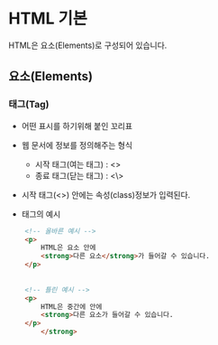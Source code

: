 # **HTML 기본**
HTML은 요소(Elements)로 구성되어 있습니다.


## **요소(Elements)**

### **태그(Tag)**
* 어떤 표시를 하기위해 붙인 꼬리표
* 웹 문서에 정보를 정의해주는 형식
    * 시작 태그(여는 태그) : <>
    * 종료 태그(닫는 태그) : <\\>

* 시작 태그(<>) 안에는 속성(class)정보가 입력된다.


* 태그의 예시

```html
    <!-- 올바른 예시 -->
    <p>
        HTML은 요소 안에
        <strong>다른 요소</strong>가 들어갈 수 있습니다.
    </p>
    
        
    <!-- 틀린 예시 -->
    <p>
        HTML은 중간에 안에
        <strong>다른 요소가 들어갈 수 있습니다.
    </p>
        </strong>
```
